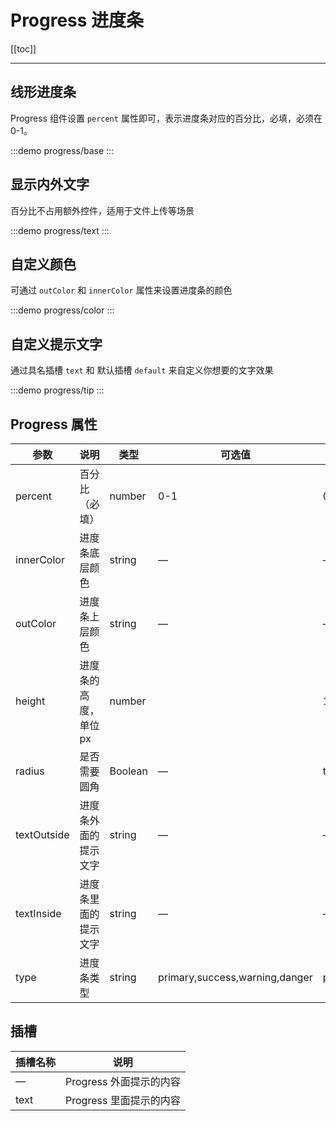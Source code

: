 # Progress 进度条

[[toc]]

---

## 线形进度条

Progress 组件设置 `percent` 属性即可，表示进度条对应的百分比，必填，必须在 0-1。

:::demo
progress/base
:::

## 显示内外文字

百分比不占用额外控件，适用于文件上传等场景

:::demo
progress/text
:::

## 自定义颜色

可通过 `outColor` 和 `innerColor` 属性来设置进度条的颜色

:::demo
progress/color
:::

## 自定义提示文字

通过具名插槽 `text` 和 默认插槽 `default` 来自定义你想要的文字效果

:::demo
progress/tip
:::

## Progress 属性

| 参数        | 说明                  | 类型    | 可选值                         | 默认值  |
| ----------- | --------------------- | ------- | ------------------------------ | ------- |
| percent     | 百分比（必填）        | number  | 0-1                            | 0       |
| innerColor  | 进度条底层颜色        | string  | —                              | —       |
| outColor    | 进度条上层颜色        | string  | —                              | —       |
| height      | 进度条的高度，单位 px | number  |                                | 10      |
| radius      | 是否需要圆角          | Boolean | —                              | true    |
| textOutside | 进度条外面的提示文字  | string  | —                              | —       |
| textInside  | 进度条里面的提示文字  | string  | —                              | —       |
| type        | 进度条类型            | string  | primary,success,warning,danger | primary |

## 插槽

| 插槽名称 | 说明                    |
| -------- | ----------------------- |
| —        | Progress 外面提示的内容 |
| text     | Progress 里面提示的内容 |

